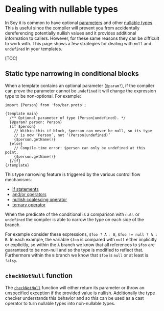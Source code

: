 # Dealing with nullable types

In Soy it is common to have optional
[parameters](../reference/templates.md#param) and other
[nullable types](../reference/types.md#null). This is useful since the compiler
will prevent you from accidentally dereferencing potentially nullish values and
it provides additional information to callers. However, for these same reasons
they can be difficult to work with. This page shows a few strategies for dealing
with `null` and `undefined` in your templates.

[TOC]

## Static type narrowing in conditional blocks

When a template contains an optional parameter (`@param?`), if the compiler can
prove the parameter cannot be `undefined` it will change the expression type to
be non-optional. For example:

```soy
import {Person} from 'foo/bar.proto';

{template main}
  /** Optional parameter of type (Person|undefined). */
  {@param? person: Person}
  {if $person}
    // Within this if-block, $person can never be null, so its type
    // is now ‘Person’, not ‘(Person|undefined)’
    {$person.getName()}
  {else}
    // Compile-time error: $person can only be undefined at this point.
    {$person.getName()}
  {/if}
{/template}
```

This type narrowing feature is triggered by the various control flow mechanisms:

*   [if statements](../reference/control-flow.md#if)
*   [and/or operators](../reference/expressions.md#logical-operators)
*   [nullish coalescing operator](../reference/expressions.md#nullish-coalescing-operator)
*   [ternary operator](../reference/expressions.md#ternary)

When the predicate of the conditional is a comparison with `null` or `undefined`
the compiler is able to narrow the type on each side of the branch.

For example consider these expressions, `$foo ? A : B`, `$foo != null ? A : B`.
In each example, the variable `$foo` is compared with `null` either implicitly
or explicitly, so within the `A` branch we know that all references to `$foo`
are guaranteed to be non-null and so the type is modified to reflect that.
Furthermore within the `B` branch we know that `$foo` is `null` or at least is
`falsy`.

## `checkNotNull` function

The [`checkNotNull`](../reference/functions.md#checkNotNull) function will either
return its parameter or throw an unspecified exception if the provided value is
nullish. Additionally the type checker understands this behavior and so this can
be used as a cast operator to turn nullable types into non-nullable types.
